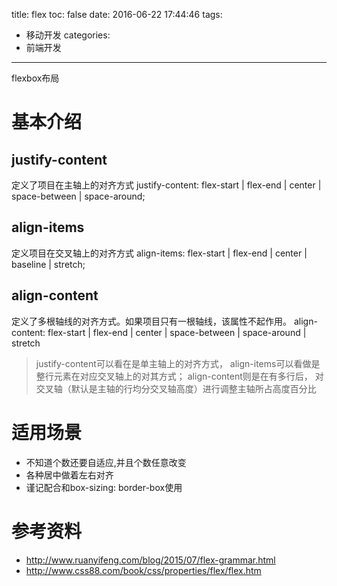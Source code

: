 title: flex
toc: false
date: 2016-06-22 17:44:46
tags:
  - 移动开发
categories:
  - 前端开发
---

flexbox布局
<!--more  -->

# 基本介绍

## justify-content
定义了项目在主轴上的对齐方式
justify-content: flex-start | flex-end | center | space-between | space-around;

## align-items
定义项目在交叉轴上的对齐方式
align-items: flex-start | flex-end | center | baseline | stretch;

## align-content
定义了多根轴线的对齐方式。如果项目只有一根轴线，该属性不起作用。
align-content: flex-start | flex-end | center | space-between | space-around | stretch
>justify-content可以看在是单主轴上的对齐方式， align-items可以看做是整行元素在对应交叉轴上的对其方式；  align-content则是在有多行后， 对交叉轴（默认是主轴的行均分交叉轴高度）进行调整主轴所占高度百分比


# 适用场景
- 不知道个数还要自适应,并且个数任意改变
- 各种居中做着左右对齐
- 谨记配合和box-sizing: border-box使用

# 参考资料
- http://www.ruanyifeng.com/blog/2015/07/flex-grammar.html
- http://www.css88.com/book/css/properties/flex/flex.htm

